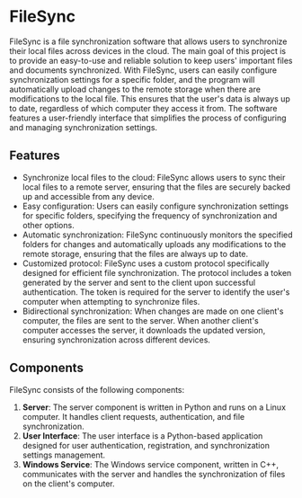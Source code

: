 
# FileSync

FileSync is a file synchronization software that allows users to synchronize their local files across devices in the cloud. The main goal of this project is to provide an easy-to-use and reliable solution to keep users' important files and documents synchronized. With FileSync, users can easily configure synchronization settings for a specific folder, and the program will automatically upload changes to the remote storage when there are modifications to the local file. This ensures that the user's data is always up to date, regardless of which computer they access it from. The software features a user-friendly interface that simplifies the process of configuring and managing synchronization settings.

## Features

- Synchronize local files to the cloud: FileSync allows users to sync their local files to a remote server, ensuring that the files are securely backed up and accessible from any device.
- Easy configuration: Users can easily configure synchronization settings for specific folders, specifying the frequency of synchronization and other options.
- Automatic synchronization: FileSync continuously monitors the specified folders for changes and automatically uploads any modifications to the remote storage, ensuring that the files are always up to date.
- Customized protocol: FileSync uses a custom protocol specifically designed for efficient file synchronization. The protocol includes a token generated by the server and sent to the client upon successful authentication. The token is required for the server to identify the user's computer when attempting to synchronize files.
- Bidirectional synchronization: When changes are made on one client's computer, the files are sent to the server. When another client's computer accesses the server, it downloads the updated version, ensuring synchronization across different devices.

## Components

FileSync consists of the following components:

1. **Server**: The server component is written in Python and runs on a Linux computer. It handles client requests, authentication, and file synchronization.
2. **User Interface**: The user interface is a Python-based application designed for user authentication, registration, and synchronization settings management.
3. **Windows Service**: The Windows service component, written in C++, communicates with the server and handles the synchronization of files on the client's computer.